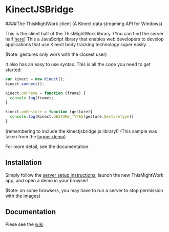 # KinectJSBridge
####The ThisMightWork client (A Kinect data streaming API for Windows)


This is the client half of the ThisMightWork library. (You can find the server half [here](https://github.com/2BoysAndHats/ThisMightWork)) This a JavaScript library that enables web developers to develop applications that use Kinect body tracking technology super easily.

(Note: gestures only work with the closest user)

It also has an easy to use syntax. This is all the code you need to get started:

```js
var kinect = new Kinect();
kinect.connect();

kinect.onFrame = function (frame) {
  console.log(frame);
}	

kinect.onGesture = function (gesture){
  console.log(Kinect.GESTURE_TYPES[gesture.GestureType])
}
```
(remembering to include the kinectjsbridge.js library!)
(This sample was taken from the [logger demo](https://github.com/2BoysAndHats/KinectJSBridge/blob/master/demos/loggerDemo/index.html))

For more detail, see the documentation.

## Installation
Simply follow the [server setup instructions](https://github.com/2BoysAndHats/ThisMightWork/blob/master/README.md#installation), launch the new ThisMightWork app, and open a demo in your browser!

(Note: on some browsers, you may have to run a server to stop permission with the images)

## Documentation
Plese see the [wiki](https://github.com/2BoysAndHats/KinectJSBridge/wiki)
